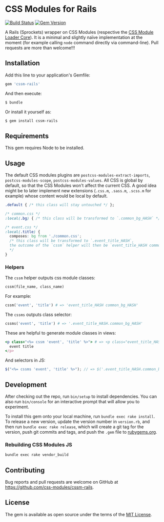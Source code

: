# CSS Modules for Rails

[![Build Status](https://travis-ci.org/tomasc/cssm-rails.svg)](https://travis-ci.org/tomasc/cssm-rails) [![Gem Version](https://badge.fury.io/rb/cssm-rails.svg)](http://badge.fury.io/rb/cssm-rails)

A Rails (Sprockets) wrapper on CSS Modules (respective the [CSS Module Loader Core](https://github.com/css-modules/css-modules-loader-core)).
It is a minimal and slightly naïve implementation at the moment (for example calling `node` command directly via command-line). Pull requests are more than welcome!!!

## Installation

Add this line to your application's Gemfile:

```ruby
gem 'cssm-rails'
```

And then execute:

```sh
$ bundle
```

Or install it yourself as:

```sh
$ gem install cssm-rails
```

## Requirements

This gem requires Node to be installed.

## Usage

The default CSS modules plugins are `postcss-modules-extract-imports`, `postcss-modules-scope`, `postcss-modules-values`. All CSS is global by default, so that the CSS Modules won't affect the current CSS.
A good idea might be to later implement new extensions (`.css.m`, `.sass.m`, `.scss.m` for example) whose content would be local by default.

```css
.default { /* this class will stay untouched */ };
```

```css
/* common.css */
:local(.bg) { /* this class will be transformed to `.common_bg_HASH` */ };
```

```css
/* event.css */
:local(.title) {
  composes: bg from './common.css';
  /* this class will be transformed to `.event_title_HASH`,
  the outcome of the `cssm` helper will then be `event_title_HASH common_bg_HASH`
  */
}
```

### Helpers

The `cssm` helper outputs css module classes:

```ruby
cssm(file_name, class_name)
```

For example:

```ruby
cssm('event', 'title') # => 'event_title_HASH common_bg_HASH'
```

The `cssms` outputs class selector:

```ruby
cssms('event', 'title') # => '.event_title_HASH.common_bg_HASH'
```

These are helpful to generate module classes in views:

```ruby
<p class="<%= cssm 'event', 'title' %>"> # => <p class="event_title_HASH common_bg_HASH">
  event title
</p>
```

And selectors in JS:

```js
$("<%= cssms 'event', 'title' %>"); // => $('.event_title_HASH.common_bg_HASH')
```

## Development

After checking out the repo, run `bin/setup` to install dependencies. You can also run `bin/console` for an interactive prompt that will allow you to experiment.

To install this gem onto your local machine, run `bundle exec rake install`. To release a new version, update the version number in `version.rb`, and then run `bundle exec rake release`, which will create a git tag for the version, push git commits and tags, and push the `.gem` file to [rubygems.org](https://rubygems.org).

### Rebuilding CSS Modules JS

```sh
bundle exec rake vendor_build
```

## Contributing

Bug reports and pull requests are welcome on GitHub at https://github.com/css-modules/cssm-rails.

## License

The gem is available as open source under the terms of the [MIT License](http://opensource.org/licenses/MIT).

